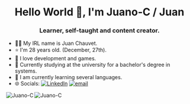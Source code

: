 <h1 align="center">Hello World 👋, I'm Juano-C / Juan</h1>
<h3 align="center">Learner, self-taught and content creator.</h3>

- 🧑🏼 My IRL name is Juan Chauvet.
- ⭐️ I'm 28 years old. (December, 27th).
- 👾 I love development and games.
- 🔭 Currently studying at the university for a bachelor's degree in systems.
- 🌱 I am currently learning several languages.
- 🌐 Socials:
[![LinkedIn](https://img.shields.io/badge/LinkedIn-%230077B5.svg?logo=linkedin&logoColor=white)](https://www.linkedin.com/in/chauvet-juann/) [![email](https://img.shields.io/badge/Email-D14836?logo=gmail&logoColor=white)](mailto:chauvet.juann@gmail.com)

<img align="left" src="https://github-readme-stats.vercel.app/api?username=Juano-C&show_icons=true&locale=en&count_private=true&theme=radical" alt="Juano-C" />

<img align="left" src="https://github-readme-stats.vercel.app/api/top-langs?username=Juano-C&theme=radical&hide=shell" alt="Juano-C" />
